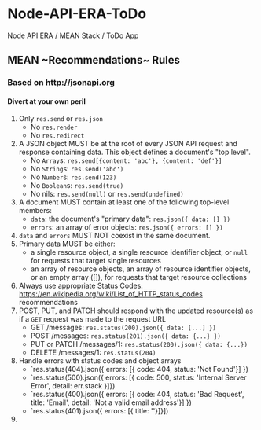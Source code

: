# Node-API-ERA-ToDo
Node API ERA / MEAN Stack / ToDo App

## MEAN ~Recommendations~ Rules
### Based on http://jsonapi.org
#### Divert at your own peril

1.  Only `res.send` or `res.json`
    - No `res.render`
    - No `res.redirect`
1.  A JSON object MUST be at the root of every JSON API request and response
    containing data. This object defines a document's "top level".
    - No `Array`s: `res.send[{content: 'abc'}, {content: 'def'}]`
    - No `String`s: `res.send('abc')`
    - No `Number`s: `res.send(123)`
    - No `Boolean`s: `res.send(true)`
    - No nils: `res.send(null)` or `res.send(undefined)`
1.  A document MUST contain at least one of the following top-level members:
    - `data`: the document's "primary data": `res.json({ data: [] })`
    - `errors`: an array of error objects: `res.json({ errors: [] })`
1.  `data` and `errors` MUST NOT coexist in the same document.
1.  Primary data MUST be either:
    - a single resource object, a single resource identifier object, or
        `null` for requests that target single resources
    - an array of resource objects, an array of resource identifier objects,
        or an empty array ([]), for requests that target resource collections
1.  Always use appropriate Status Codes: https://en.wikipedia.org/wiki/List_of_HTTP_status_codes recommendations
1.  POST, PUT, and PATCH should respond with the updated resource(s) as if a `GET` request was made to the request URL
    - GET /messages: `res.status(200).json({ data: [...] })`
    - POST /messages: `res.status(201).json({ data: {...} })`
    - PUT or PATCH /messages/1: `res.status(200).json({ data: {...})`
    - DELETE /messages/1: `res.status(204)`
1.  Handle errors with status codes and object arrays
    - `res.status(404).json({ errors: [{ code: 404, status: 'Not Found'}] })
    - `res.status(500).json({ errors: [{ code: 500, status: 'Internal Server Error', detail: err.stack }]})
    - `res.status(400).json({ errors: [{ code: 404, status: 'Bad Request', title: 'Email', detail: 'Not a valid email address'}] })
    - `res.status(401).json({ errors: [{ title: ''}]}])
1.  
